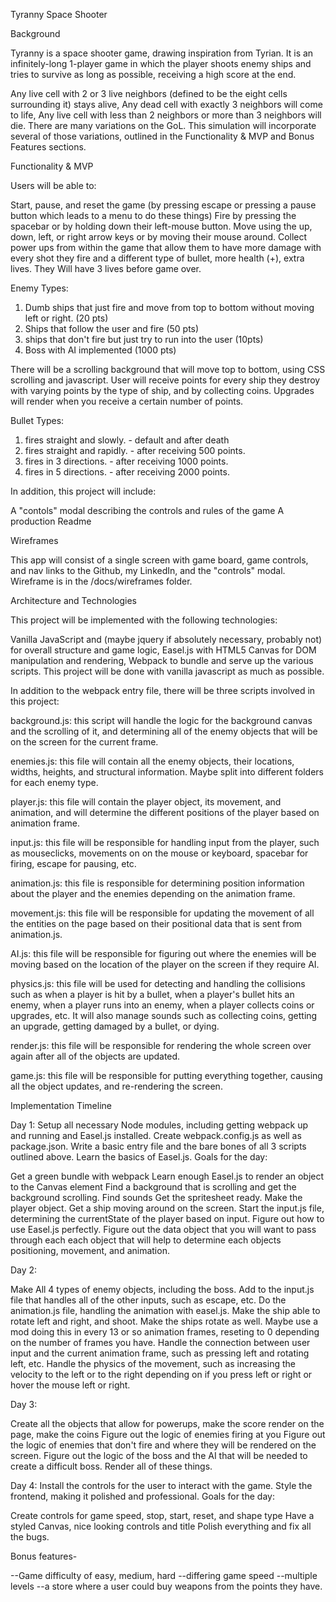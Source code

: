Tyranny Space Shooter

Background

Tyranny is a space shooter game, drawing inspiration from Tyrian. It is an infinitely-long 1-player game in which the player shoots enemy ships and tries to survive as long as possible, receiving a high score at the end.

Any live cell with 2 or 3 live neighbors (defined to be the eight cells surrounding it) stays alive,
Any dead cell with exactly 3 neighbors will come to life,
Any live cell with less than 2 neighbors or more than 3 neighbors will die.
There are many variations on the GoL. This simulation will incorporate several of those variations, outlined in the Functionality & MVP and Bonus Features sections.

Functionality & MVP

Users will be able to:

 Start, pause, and reset the game (by pressing escape or pressing a pause button which leads to a menu to do these things)
 Fire by pressing the spacebar or by holding down their left-mouse button.
 Move using the up, down, left, or right arrow keys or by moving their mouse around.
 Collect power ups from within the game that allow them to have more damage with every shot they fire and a different type of bullet, more health (+), extra lives. They
 Will have 3 lives before game over.

 Enemy Types:
 1. Dumb ships that just fire and move from top to bottom without moving left or right. (20 pts)
 2. Ships that follow the user and fire (50 pts)
 3. ships that don't fire but just try to run into the user (10pts)
 4. Boss with AI implemented (1000 pts)

 There will be a scrolling background that will move top to bottom, using CSS scrolling and javascript.
 User will receive points for every ship they destroy with varying points by the type of ship, and by collecting coins.
 Upgrades will render when you receive a certain number of points.

 Bullet Types:
 1. fires straight and slowly. - default and after death
 2. fires straight and rapidly. - after receiving 500 points.
 3. fires in 3 directions. - after receiving 1000 points.
 4. fires in 5 directions. - after receiving 2000 points.

In addition, this project will include:

 A "contols" modal describing the controls and rules of the game
 A production Readme

Wireframes

This app will consist of a single screen with game board, game controls, and nav links to the Github, my LinkedIn, and the "controls" modal. Wireframe is in the /docs/wireframes folder.

Architecture and Technologies

This project will be implemented with the following technologies:

Vanilla JavaScript and (maybe jquery if absolutely necessary, probably not) for overall structure and game logic,
Easel.js with HTML5 Canvas for DOM manipulation and rendering,
Webpack to bundle and serve up the various scripts.
This project will be done with vanilla javascript as much as possible.

In addition to the webpack entry file, there will be three scripts involved in this project:

background.js: this script will handle the logic for the background canvas and the scrolling of it, and determining all of the enemy objects that will be on the screen for the current frame.

enemies.js: this file will contain all the enemy objects, their locations, widths, heights, and structural information. Maybe split into different folders for each enemy type.

player.js: this file will contain the player object, its movement, and animation, and will determine the different positions of the player based on animation frame.

input.js: this file will be responsible for handling input from the player, such as mouseclicks, movements on on the mouse or keyboard, spacebar for firing, escape for pausing, etc.

animation.js: this file is responsible for determining position information about the player and the enemies depending on the animation frame.

movement.js: this file will be responsible for updating the movement of all the entities on the page based on their positional data that is sent from animation.js.

AI.js: this file will be responsible for figuring out where the enemies will be moving based on the location of the player on the screen if they require AI.

physics.js: this file will be used for detecting and handling the collisions such as when a player is hit by a bullet, when a player's bullet hits an enemy, when a player runs into an enemy, when a player collects
coins or upgrades, etc. It will also manage sounds such as collecting coins, getting an upgrade, getting damaged by a bullet, or dying.

render.js: this file will be responsible for rendering the whole screen over again after all of the objects are updated.

game.js: this file will be responsible for putting everything together, causing all the object updates, and re-rendering the screen.

Implementation Timeline

Day 1: Setup all necessary Node modules, including getting webpack up and running and Easel.js installed. Create webpack.config.js as well as package.json. Write a basic entry file and the bare bones of all 3 scripts outlined above. Learn the basics of Easel.js. Goals for the day:

Get a green bundle with webpack
Learn enough Easel.js to render an object to the Canvas element
Find a background that is scrolling and get the background scrolling.
Find sounds
Get the spritesheet ready.
Make the player object.
Get a ship moving around on the screen. Start the input.js file, determining the currentState of the player based on input.
Figure out how to use Easel.js perfectly.
Figure out the data object that you will want to pass through each each object that will help to determine each objects positioning, movement, and animation.


Day 2:

Make All 4 types of enemy objects, including the boss.
Add to the input.js file that handles all of the other inputs, such as escape, etc. Do the animation.js file, handling the animation with easel.js.
Make the ship able to rotate left and right, and shoot. Make the ships rotate as well.
Maybe use a mod doing this in every 13 or so animation frames, reseting to 0 depending on the number of frames you have.
Handle the connection between user input and the current animation frame, such as pressing left and rotating left, etc.
Handle the physics of the movement, such as increasing the velocity to the left or to the right depending on if you press left or right or hover the mouse left or right.

Day 3:

Create all the objects that allow for powerups, make the score render on the page, make the coins
Figure out the logic of enemies firing at you
Figure out the logic of enemies that don't fire and where they will be rendered on the screen.
Figure out the logic of the boss and the AI that will be needed to create a difficult boss.
Render all of these things.


Day 4: Install the controls for the user to interact with the game. Style the frontend, making it polished and professional. Goals for the day:

Create controls for game speed, stop, start, reset, and shape type
Have a styled Canvas, nice looking controls and title
Polish everything and fix all the bugs.

Bonus features-

--Game difficulty of easy, medium, hard
--differing game speed
--multiple levels
--a store where a user could buy weapons from the points they have.
